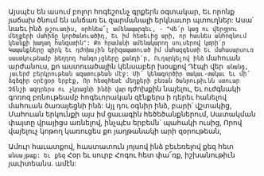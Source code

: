 
Այսպէս են ասում բոլոր հոգեշունչ գրքերն
օգտակար,
Եւ որոնք յաճախ ծնում են անճառ եւ զարմանալի
երկնաւոր պտուղներ:
Ասա՛ նաեւ ինձ` թշուառիս, օրհնեա՜լ
ամենապարգեւ, -
"Վե՛ր կաց ու վերցրու մեղքերի մահիճը
կործանուածիդ,
Եւ իմ հետեւից արի, որ հասնես անհոգնում
կեանքի խաղաղ հանգստին":
Քո հրամանի ամենակարող սուսերով կտրի՛ր
Կապանքները պիրկ եւ դժոխային
երիզապատուած իմ մահազգեստի
Եւ մահասարսուռ սաստկութեամբ խեղդող
հանգոյցները քանդի՛ր,
Ուղարկելով ինձ` մահուան արժանուս, քո
աստուածային կենսաբեր խօսքով
Դէպի վեր` անանց, յաւերժ բերկրութեան
ազատութեան մէջ:
Մի՛ կենագործիր տակաւ-տակաւ եւ մի՛ ձգձգիր
օրէցօր երբէք,
Որ հետզհետէ մեղքերի բեռան ծանրութիւնն
ստուար
Չճնշի ազդրերս ու չկռացնի ինձի վար` դժոխքին
նայելու,
Եւ ուժգնակի գոռոզ բռնութեամբ հոգեւորական
զէնքերս ի դերեւ հանելով մահուան ծառայեցնի ինձ:
Այլ դու օգնիր ինձ, բարի՛ վշտակից,
Մահուան երկունքի այս իմ ցաւագին
հեծեծանքներում,
Սատակման փայտը վրայիցս առնելով, ինչպէս
երբեմն` պահակի ուսից,
Որով վայելուչ կոթող կառուցես քո յաղթանակի
արի զօրութեան,


Ամուր հաւատքով, հաստատուն յոյսով ինձ
բեւեռելով քեզ հետ` անսայթաք:
Եւ քեզ` Հօր եւ սուրբ Հոգու հետ փա՜ռք,
իշխանութիւն յաւիտեանս. ամէն:


